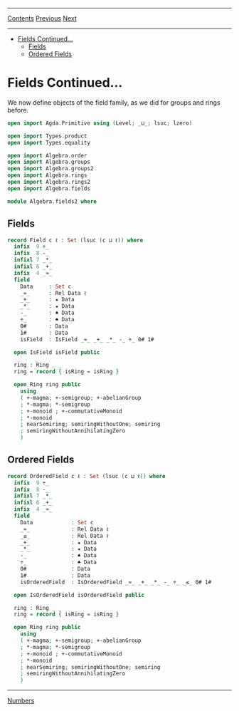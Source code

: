 ****
[Contents](contents.html)
[Previous](Algebra.fields.html)
[Next](./Algebra.numbers.html)

<!-- START doctoc generated TOC please keep comment here to allow auto update -->
<!-- DON'T EDIT THIS SECTION, INSTEAD RE-RUN doctoc TO UPDATE -->
****

- [Fields Continued...](#fields-continued)
  - [Fields](#fields)
  - [Ordered Fields](#ordered-fields)

<!-- END doctoc generated TOC please keep comment here to allow auto update -->

# Fields Continued...

We now define objects of the field family, as we did for groups and rings before.

```agda
open import Agda.Primitive using (Level; _⊔_; lsuc; lzero)

open import Types.product
open import Types.equality

open import Algebra.order
open import Algebra.groups
open import Algebra.groups2
open import Algebra.rings
open import Algebra.rings2
open import Algebra.fields

module Algebra.fields2 where
```

## Fields

```agda
record Field c ℓ : Set (lsuc (c ⊔ ℓ)) where
  infix  9 ÷_
  infix  8 -_
  infixl 7 _*_
  infixl 6 _+_
  infix  4 _≈_
  field
    Data     : Set c
    _≈_      : Rel Data ℓ
    _+_      : ★ Data
    _*_      : ★ Data
    -_       : ♠ Data
    ÷_       : ♠ Data
    0#       : Data
    1#       : Data
    isField  : IsField _≈_ _+_ _*_ -_ ÷_ 0# 1#

  open IsField isField public

  ring : Ring _ _
  ring = record { isRing = isRing }

  open Ring ring public
    using
    ( +-magma; +-semigroup; +-abelianGroup
    ; *-magma; *-semigroup
    ; +-monoid ; +-commutativeMonoid
    ; *-monoid
    ; nearSemiring; semiringWithoutOne; semiring
    ; semiringWithoutAnnihilatingZero
    )
```

## Ordered Fields

```agda
record OrderedField c ℓ : Set (lsuc (c ⊔ ℓ)) where
  infix  9 ÷_
  infix  8 -_
  infixl 7 _*_
  infixl 6 _+_
  infix  4 _≈_
  field
    Data            : Set c
    _≈_             : Rel Data ℓ
    _≤_             : Rel Data ℓ
    _+_             : ★ Data
    _*_             : ★ Data
    -_              : ♠ Data
    ÷_              : ♠ Data
    0#              : Data
    1#              : Data
    isOrderedField  : IsOrderedField _≈_ _+_ _*_ -_ ÷_ _≤_ 0# 1#

  open IsOrderedField isOrderedField public

  ring : Ring _ _
  ring = record { isRing = isRing }

  open Ring ring public
    using
    ( +-magma; +-semigroup; +-abelianGroup
    ; *-magma; *-semigroup
    ; +-monoid ; +-commutativeMonoid
    ; *-monoid
    ; nearSemiring; semiringWithoutOne; semiring
    ; semiringWithoutAnnihilatingZero
    )
```

****
[Numbers](./Algebra.numbers.html)
